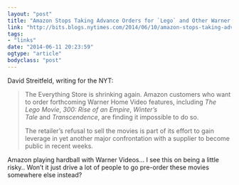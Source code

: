```yaml
---
layout: "post"
title: "Amazon Stops Taking Advance Orders for `Lego` and Other Warner Videos"
link: "http://bits.blogs.nytimes.com/2014/06/10/amazon-stops-taking-advance-orders-for-lego-other-warner-videos/?_php=true&_type=blogs&_php=true&_type=blogs&_r=1&"
tags: 
- "links"
date: "2014-06-11 20:23:59"
ogtype: "article"
bodyclass: "post"
---
```


David Streitfeld, writing for the NYT:

> The Everything Store is shrinking again. Amazon customers who want to order forthcoming Warner Home Video features, including *The Lego Movie*, *300: Rise of an Empire*, *Winter’s Tale* and *Transcendence*, are finding it impossible to do so.
> 
> The retailer’s refusal to sell the movies is part of its effort to gain leverage in yet another major confrontation with a supplier to become public in recent weeks.

Amazon playing hardball with Warner Videos… I see this on being a little risky.. Won’t it just drive a lot of people to go pre-order these movies somewhere else instead?